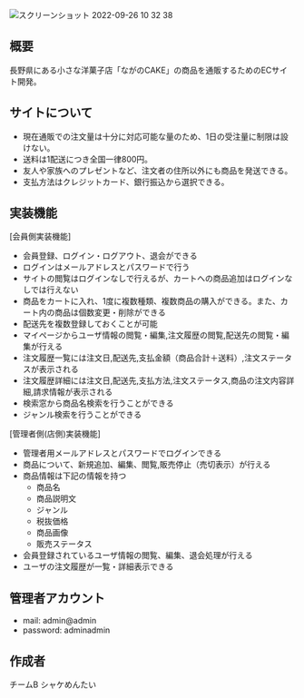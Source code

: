 ![スクリーンショット 2022-09-26 10 32 38](https://user-images.githubusercontent.com/108987382/192178066-ba294e4c-1747-40e2-950d-b17fd2c9b51a.png)
## 概要
長野県にある小さな洋菓子店「ながのCAKE」の商品を通販するためのECサイト開発。

## サイトについて
- 現在通販での注文量は十分に対応可能な量のため、1日の受注量に制限は設けない。
- 送料は1配送につき全国一律800円。
- 友人や家族へのプレゼントなど、注文者の住所以外にも商品を発送できる。
- 支払方法はクレジットカード、銀行振込から選択できる。

## 実装機能
[会員側実装機能]
- 会員登録、ログイン・ログアウト、退会ができる
- ログインはメールアドレスとパスワードで行う
- サイトの閲覧はログインなしで行えるが、カートへの商品追加はログインなしでは行えない
- 商品をカートに入れ、1度に複数種類、複数商品の購入ができる。また、カート内の商品は個数変更・削除ができる
- 配送先を複数登録しておくことが可能
- マイページからユーザ情報の閲覧・編集,注文履歴の閲覧,配送先の閲覧・編集が行える
- 注文履歴一覧には注文日,配送先,支払金額（商品合計＋送料）,注文ステータスが表示される
- 注文履歴詳細には注文日,配送先,支払方法,注文ステータス,商品の注文内容詳細,請求情報が表示される
- 検索窓から商品名検索を行うことができる
- ジャンル検索を行うことができる

[管理者側(店側)実装機能]
- 管理者用メールアドレスとパスワードでログインできる
- 商品について、新規追加、編集、閲覧,販売停止（売切表示）が行える
- 商品情報は下記の情報を持つ
  - 商品名
  - 商品説明文
  - ジャンル
  - 税抜価格
  - 商品画像
  - 販売ステータス
- 会員登録されているユーザ情報の閲覧、編集、退会処理が行える
- ユーザの注文履歴が一覧・詳細表示できる

## 管理者アカウント
- mail: admin@admin
- password: adminadmin

## 作成者
チームB シャケめんたい
